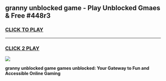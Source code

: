 
## granny unblocked game - Play Unblocked Gmaes & Free #448r3
<h3>
<a href="https://news.freeplayer.one?title=granny_unblocked_game&ref=03M">CLICK TO PLAY</a></h3>
<hr>

<h3>
<a href="https://news.freeplayer.one?title=granny_unblocked_game&ref=03M">CLICK 2 PLAY</a>
  
</h3>

<a href="https://news.freeplayer.one?title=granny_unblocked_game&ref=03M"><img src="https://clearcache.store/games.png"></a>


**granny unblocked game games unblocked: Your Gateway to Fun and Accessible Online Gaming**
